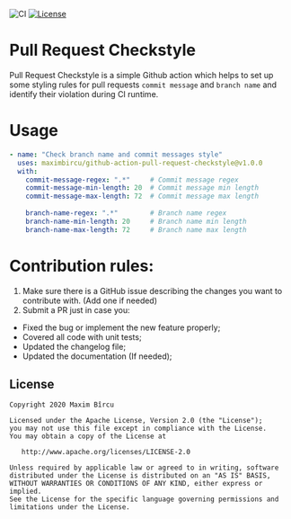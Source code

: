 ![CI](https://github.com/maximbircu/github-action-pull-request-checkstyle/workflows/CI/badge.svg?branch=master)
[![License](https://img.shields.io/badge/License-Apache%202.0-blue.svg)](https://github.com/maximbircu/github-action-pull-request-checkstyle/blob/master/LICENSE.md)

# Pull Request Checkstyle

Pull Request Checkstyle is a simple Github action which helps to set up some styling rules for pull requests `commit message` and `branch name`
and identify their violation during CI runtime.

# Usage
```yaml
- name: "Check branch name and commit messages style"
  uses: maximbircu/github-action-pull-request-checkstyle@v1.0.0
  with:
    commit-message-regex: ".*"     # Commit message regex
    commit-message-min-length: 20  # Commit message min length
    commit-message-max-length: 72  # Commit message max length
    
    branch-name-regex: ".*"        # Branch name regex
    branch-name-min-length: 20     # Branch name min length
    branch-name-max-length: 72     # Branch name max length
```

# Contribution rules:
1. Make sure there is a GitHub issue describing the changes you want to contribute with. (Add one if needed)
2. Submit a PR just in case you:
  - Fixed the bug or implement the new feature properly;
  - Covered all code with unit tests;
  - Updated the changelog file;
  - Updated the documentation (If needed);
  
License
-------

    Copyright 2020 Maxim Bîrcu

    Licensed under the Apache License, Version 2.0 (the "License");
    you may not use this file except in compliance with the License.
    You may obtain a copy of the License at

       http://www.apache.org/licenses/LICENSE-2.0

    Unless required by applicable law or agreed to in writing, software
    distributed under the License is distributed on an "AS IS" BASIS,
    WITHOUT WARRANTIES OR CONDITIONS OF ANY KIND, either express or implied.
    See the License for the specific language governing permissions and
    limitations under the License.
